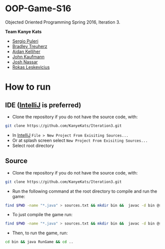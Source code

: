 # OOP-Game-S16 
Objected Oriented Programming Spring 2016, Iteration 3.

**Team Kanye Kats**
- [Sergio Puleri](https://github.com/spuleri)
- [Bradley Treuherz](https://github.com/bmtreuherz)
- [Aidan Kelliher](https://github.com/dnkllhr)
- [John Kaufmann](https://github.com/kaufmann42)
- [Josh Nassar](https://github.com/JoshNassar94)
- [Rokas Leskevicius](https://github.com/Leskevicius)


# How to run

## IDE ([IntelliJ](https://www.jetbrains.com/idea/) is preferred)
-  Clone the repository if you do not have the source code, with:
```bash
git clone https://github.com/KanyeKats/Iteration3.git
```
- In [IntelliJ](https://www.jetbrains.com/idea/) `File > New Project From Exisiting Sources...`
- Or at splash screen select `New Project From Exisiting Sources...`
- Select root directory


## Source
- Clone the repository if you do not have the source code, with:
```bash
git clone https://github.com/KanyeKats/Iteration3.git
```
- Run the following command at the root directory to compile and run the game:   
```bash
find $PWD -name "*.java" > sources.txt && mkdir bin &&  javac -d bin @sources.txt && cp -R src bin/ && cd bin && java RunGame && cd .. && rm -rf bin
```
- To just compile the game run:
```bash
find $PWD -name "*.java" > sources.txt && mkdir bin &&  javac -d bin @sources.txt && cp -R src bin/
```
- Then, to run the game, run:
```bash
cd bin && java RunGame && cd ..
```
